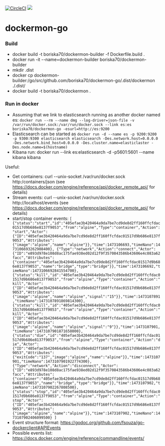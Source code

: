 [![CircleCI](https://circleci.com/gh/boriska70/dockermon-go.svg?style=svg)](https://circleci.com/gh/boriska70/dockermon-go)
[![](https://badge.imagelayers.io/boriska70/dockermon:latest.svg)](https://imagelayers.io/?images=boriska70/dockermon:latest 'Get your own badge on imagelayers.io')

# dockermon-go


### Build
 - docker build -t boriska70/dockermon-builder -f Dockerfile.build .
 - docker run -it --name=dockermon-builder boriska70/dockermon-builder
 - mkdir .dist
 - docker cp  dockermon-builder:/go/src/github.com/boriska70/dockermon-go/.dist/dockermon ./.dist/
 - docker build -t boriska70/dockermon .

### Run in docker
  - Assuming that we link to elasticsearch running as another docker named es:
  `docker run --rm --name dmg --log-driver=json-file -v /var/run/docker.sock:/var/run/docker.sock --link es:es boriska70/dockermon-go -esurl=http://es:9200`
  - Elasticsearch can be started as
  `docker run -d --name es -p 9200:9200 -p 9300:9300 elasticsearch elasticsearch -Des.network.host=0.0.0.0 -Des.network.bind_host=0.0.0.0 -Des.cluster.name=elasticlaster -Des.node.name=$(hostname)`
  - Kibana run: docker run --link es:elasticsearch -d -p5601:5601 --name kibana kibana

Useful:
  - Get containers: curl --unix-socket /var/run/docker.sock http:/containers/json (see https://docs.docker.com/engine/reference/api/docker_remote_api/ for details)
  - Stream events: curl --unix-socket /var/run/docker.sock http://localhost/events (see https://docs.docker.com/engine/reference/api/docker_remote_api/ for details)
  - start/stop container events:
  `[
      {"status":"start","id":"405efae3b420464a9da7be7cd9de8d2ff160ffcfdac01517d9b686e8137f9053","from":"alpine","Type":"container","Action":"start","Actor":{"ID":"405efae3b420464a9da7be7cd9de8d2ff160ffcfdac01517d9b686e8137f9053","Attributes":{"image":"alpine","name":"alpine"}},"time":1473106693,"timeNano":1473106693262908400},
      {"Type":"network","Action":"connect","Actor":{"ID":"e893d978e108d8ac175fae938ed02d12f9f3570843586b43606e4c083a62facc","Attributes":{"container":"405efae3b420464a9da7be7cd9de8d2ff160ffcfdac01517d9b686e8137f9053","name":"bridge","type":"bridge"}},"time":1473106692,"timeNano":1473106692841554700},
      {"status":"kill","id":"405efae3b420464a9da7be7cd9de8d2ff160ffcfdac01517d9b686e8137f9053","from":"alpine","Type":"container","Action":"kill","Actor":{"ID":"405efae3b420464a9da7be7cd9de8d2ff160ffcfdac01517d9b686e8137f9053","Attributes":{"image":"alpine","name":"alpine","signal":"15"}},"time":1473107891,"timeNano":1473107891869814300},
      {"status":"kill","id":"405efae3b420464a9da7be7cd9de8d2ff160ffcfdac01517d9b686e8137f9053","from":"alpine","Type":"container","Action":"kill","Actor":{"ID":"405efae3b420464a9da7be7cd9de8d2ff160ffcfdac01517d9b686e8137f9053","Attributes":{"image":"alpine","name":"alpine","signal":"9"}},"time":1473107901,"timeNano":1473107901871658000},
      {"status":"die","id":"405efae3b420464a9da7be7cd9de8d2ff160ffcfdac01517d9b686e8137f9053","from":"alpine","Type":"container","Action":"die","Actor":{"ID":"405efae3b420464a9da7be7cd9de8d2ff160ffcfdac01517d9b686e8137f9053","Attributes":{"exitCode":"137","image":"alpine","name":"alpine"}},"time":1473107901,"timeNano":1473107901922774300},
      {"Type":"network","Action":"disconnect","Actor":{"ID":"e893d978e108d8ac175fae938ed02d12f9f3570843586b43606e4c083a62facc","Attributes":{"container":"405efae3b420464a9da7be7cd9de8d2ff160ffcfdac01517d9b686e8137f9053","name":"bridge","type":"bridge"}},"time":1473107902,"timeNano":1473107902267808500},
      {"status":"stop","id":"405efae3b420464a9da7be7cd9de8d2ff160ffcfdac01517d9b686e8137f9053","from":"alpine","Type":"container","Action":"stop","Actor":{"ID":"405efae3b420464a9da7be7cd9de8d2ff160ffcfdac01517d9b686e8137f9053","Attributes":{"image":"alpine","name":"alpine"}},"time":1473107902,"timeNano":1473107902406099500}
      ]`
  - Event structure format: https://godoc.org/github.com/fsouza/go-dockerclient#APIEvents
  - Possible events list: https://docs.docker.com/engine/reference/commandline/events/
